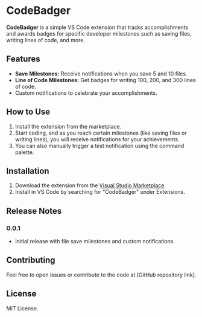 # CodeBadger

**CodeBadger** is a simple VS Code extension that tracks accomplishments and awards badges for specific developer milestones such as saving files, writing lines of code, and more.

## Features

- **Save Milestones:** Receive notifications when you save 5 and 10 files.
- **Line of Code Milestones:** Get badges for writing 100, 200, and 300 lines of code.
- Custom notifications to celebrate your accomplishments.
  
## How to Use

1. Install the extension from the marketplace.
2. Start coding, and as you reach certain milestones (like saving files or writing lines), you will receive notifications for your achievements.
3. You can also manually trigger a test notification using the command palette.

## Installation

1. Download the extension from the [Visual Studio Marketplace](https://marketplace.visualstudio.com/).
2. Install in VS Code by searching for "CodeBadger" under Extensions.

## Release Notes

### 0.0.1
- Initial release with file save milestones and custom notifications.

## Contributing

Feel free to open issues or contribute to the code at [GitHub repository link].

## License

MIT License.
